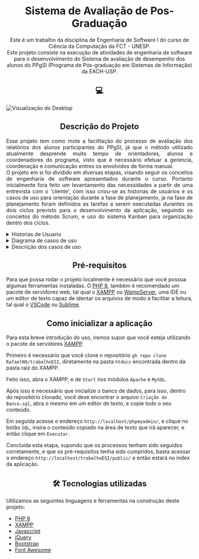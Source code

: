 <h1 align='center'> Sistema de Avaliação de Pos-Graduação</h1>

<p style='text-align: center;'>Este é um trabalho da disciplina de Engenharia de Software I do curso de Ciência da Computação da FCT - UNESP. <br>Este projeto consiste na execução de atividades de engenharia de software para o desenvolvimento do Sistema de avaliação de desempenho dos alunos do PPgSI (Programa de Pós-graduação em Sistemas de Informação) da EACH-USP.</p>

<h2 align='center'>💻</h2>

![Visualização do Desktop](https://i.imgur.com/xbJpggu.png)

<h2 align='center'>Descrição do Projeto</h2>

<p align='justify'>	Esse projeto tem como mote a facilitação do processo de avaliação dos relatórios dos alunos participantes do PPgSI, já que o método utilizado atualmente desprende muito tempo de orientadores, alunos e coordenadores do programa, visto que é necessário efetuar a gerencia, coordenação e comunicação entres os envolvidos de forma manual.<br> 	O projeto em si foi dividido em diversas etapas, visando seguir os conceitos de engenharia de software apresentados durante o curso. Portanto inicialmente fora feito um levantamento das necessidades a partir de uma entrevista com o 'cliente', com isso criou-se as historias de usuários e os casos de uso para orientação durante a fase de planejamento, ja na fase de planejamento foram definidos as tarefas a serem executadas durantes os dois ciclos previsto para o desenvolvimento da aplicação, seguindo os conceitos do método Scrum, e uso do sistema Kanban para organização dentro dos ciclos. </p>

<details>
    <summary>Historias de Usuario</summary>
	<ol>
        <li>Como aluno:
        	<ul>
                <li>quero preencher um formulário para fornecer as informações requeridas no sistema.</li>
                <li>quero receber uma notificação sobre o parecer da CCP para estar ciente do porquê da minha avaliação.</li>
                <li>quero receber uma notificação sobre a avaliação final da CCP para saber se necessito enviar outro relatório.</li>
                <li>que obtive INSATISFATÓRIO como avaliação, quero apresentar um novo relatório em um prazo de 30 dias para ser reavaliado.</li>
            </ul>
        </li>
        <li>Como orientador:
        	<ul>
                <li>quero analisar os relatórios para poder dar um parecer.</li>
                <li>quero analisar os relatórios para poder avaliá-lo. As avaliações podem ser ADEQUADO, ADEQUADO COM RESSALVAS ou INSATISFATÓRIO. </li>
            </ul>
        </li>
        <li>Como CCP:
        	<ul>
                <li>quero analisar o parecer dos orientadores para emitir o meu próprio parecer.</li>
                <li>quero analisar a avaliação dos orientadores para emitir a minha própria avaliação.</li>
                <li>quero manter o histórico de avaliação de meus alunos para que seja possível identificar alunos que recorrentemente recebem parecer insatisfatório.
				</li>
                <li>quero verificar se um aluno recebeu duas avaliações insatisfatórias seguidas para desligá-lo conforme determinado no regulamento do programa.</li>
                <li>Quero enviar a avaliação final do relatório.</li>
            </ul>
        </li>
   </ol>
</details>
<details>
    <summary>Diagrama de casos de uso</summary>
    <img src='https://lh4.googleusercontent.com/whj4I_d7JH-qyslntRF0WloDAxMybLnRQvaF1ncCUTGs688JLZRRI_lmJKuDWoKWKSPK1HDPa1dMcQh5cGw9llyyTqR1C4ootjqofLkX-kBb9WokrSvhp5TTaGCQXnfZGq4DaBtT=s0' alt='Diagrama de caso de uso'/>
</details>

<details>
    <summary>Descrição dos casos de uso</summary>
    <br>
    Caso de uso: Preencher formulário<br>
    Formato: Resumido<br>
    Ator principal: Aluno<br>
    Visão Geral: O aluno preenche um formulário com as informações do andamento do projeto.<br>
<br>
Caso de uso: Enviar formulário<br>
Formato: Abstrato Completo<br>
Ator principal: Aluno<br>
Visão Geral: Após preencher o formulário, deve ser enviado para o orientador avaliar.
Pré-Condições: O formulário deve estar completamente preenchido.<br>
<br>
Caso de uso: Ver relatório<br>
Formato: Abstrato Completo<br>
Ator principal: Aluno e Orientador<br>
Visão Geral: Ambos atores têm acesso ao relatório preenchido pelo aluno ao preencher o formulário.<br>
Pré-Condições: O relatório deve ter sido enviado pelo aluno.<br>
<br>
Caso de uso: Analisar Relatório<br>
Formato: Resumido<br>
Ator principal: Orientador e CCP<br>
Visão Geral: O professor analisa e dá um parecer ao relatório enviado pelo aluno e o CCP verifica a avaliação e o parecer dado pelo professor e se necessário refaz a análise e parecer.<br>
<br>
Caso de uso: Enviar avaliação<br>
Formato: Resumido<br>
Ator principal: Orientador e CCP<br>
Visão Geral: Após feita a avaliação ela é enviada para o aluno.<br>
<br>
Caso de uso: Enviar notificação<br>
Formato: Resumido<br>
Ator principal: CCP<br>
Visão Geral: É enviada uma notificação para o aluno, informando a disponibilidade de consulta da avaliação.<br>
<br>
Caso de uso: Ver avaliação<br>
Formato: Resumido<br>
Ator principal: Aluno, Orientador e CCP.<br>
Visão Geral: Todos os atores têm o acesso a avaliação enviada pelo CCP, após dado o parecer da CCP em relação a avaliação do Orientador.<br>
<br>
Caso de uso: Re-enviar Formulário<br>
Formato: Resumido<br>
Ator principal: Aluno<br>
Visão Geral: Caso o aluno tenha recebido insatisfatório, ele tem acesso ao “Preencher formulário", para que possa enviar um novo.<br>
<br>
Caso de uso: Ver histórico de aluno<br>
Formato: Resumido<br>
Ator principal: CCP<br>
Visão Geral: Armazena um histórico com as avaliações finais dos alunos.<br>
<br>
Caso de uso: Desligar aluno<br>
Formato: Resumido<br>
Ator principal: CCP<br>
Visão Geral: Desliga o aluno do programa caso ele receba duas avaliações insatisfatórias.<br>
</details>

<h2 align='center'>Pré-requisitos</h2>

Para que possa rodar o projeto localmente é necessário que você possua algumas ferramentas instaladas.
O [PHP 8](https://www.php.net/releases/8.0/en.php), também é recomendado um pacote de servidores web, tal qual o [XAMPP](https://www.apachefriends.org/pt_br/index.html) ou [WampServer](https://www.wampserver.com/en/), uma IDE ou um editor de texto capaz de identar os arquivos de modo a facilitar a leitura, tal qual o [VSCode](https://code.visualstudio.com) ou [Sublime](https://www.sublimetext.com).

<h2 align='center'>Como inicializar a aplicação</h2>

Para esta breve introdução do uso, iremos supor que você esteja utilizando o pacote de servidores  [XAMPP](https://www.apachefriends.org/pt_br/index.html).

Primeiro é necessário que você clone o repositório `gh repo clone RafaelN9/trabalhoESI`, diretamente na pasta `htdocs` encontrada dentro da pasta raiz do XAMPP.

Feito isso, abra o XAMPP, e de `Start` nos módulos `Apache` e `MySQL`.

Após isso é necessário que inicialize o banco de dados, para isso, dentro do repositório clonado, você deve encontrar o arquivo `Criação do Banco.sql`, abra o mesmo em um editor de texto, e copie todo o seu conteúdo.

Em seguida acesse o endereço `http://localhost/phpmyadmin/`, e clique no botão `SQL`, insira o conteúdo copiado na área de texto que irá aparecer, e então clique em `Executar`.

Concluída esta etapa, supondo que os processos tenham sido seguidos corretamente, e que os pré-requisitos tenha sido cumpridos, basta acessar o endereço `http://localhost/trabalhoESI/public/` e então estará no index da aplicação.

<h2 align='center'>🛠 Tecnologias utilizadas</h2>

Utilizamos as seguintes linguagens e ferramentas na construção deste projeto:

- [PHP 8](https://www.php.net)
- [XAMPP](https://www.apachefriends.org/pt_br/index.html)
- [Javascript](https://developer.mozilla.org/pt-BR/docs/Web/JavaScript)
- [jQuery](https://jquery.com)
- [Bootstrap](https://getbootstrap.com)
- [Font Awesome](https://fontawesome.com)


